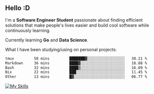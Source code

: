 ## Hello :D

I'm a **Software Engineer Student** passionate about finding efficient solutions that make people's lives easier and build cool software while continuously learning. 

Currently learning **Go** and **Data Science**.

What I have been studying/using on personal projects:
<!--START_SECTION:waka-->

```txt
tmux         58 mins         ███████▓░░░░░░░░░░░░░░░░░   30.21 %
Markdown     36 mins         ████▓░░░░░░░░░░░░░░░░░░░░   18.88 %
Bash         32 mins         ████▒░░░░░░░░░░░░░░░░░░░░   16.89 %
Nix          22 mins         ███░░░░░░░░░░░░░░░░░░░░░░   11.45 %
Other        13 mins         █▓░░░░░░░░░░░░░░░░░░░░░░░   06.77 %
```

<!--END_SECTION:waka-->

[![My Skills](https://skillicons.dev/icons?i=dotnet,java,go,py,html,css,js,docker,linux)](https://skillicons.dev)
